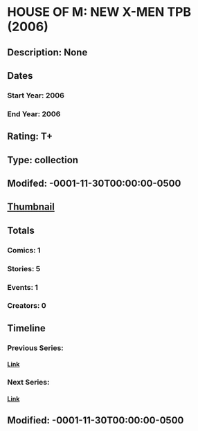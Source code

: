 # HOUSE OF M: NEW X-MEN TPB (2006)
## Description: None
## Dates
### Start Year: 2006
### End Year: 2006
## Rating: T+
## Type: collection
## Modifed: -0001-11-30T00:00:00-0500
## [Thumbnail](http://i.annihil.us/u/prod/marvel/i/mg/2/b0/4bc60217d5215.jpg)
## Totals
### Comics: 1
### Stories: 5
### Events: 1
### Creators: 0
## Timeline
### Previous Series: 
#### [Link]()
### Next Series: 
#### [Link]()
## Modified: -0001-11-30T00:00:00-0500